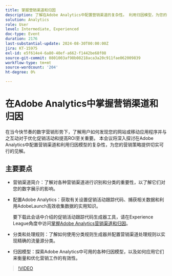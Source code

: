 ```yaml
---
title: 掌握营销渠道和归因
description: 了解在Adobe Analytics中配置营销渠道的复杂性。 利用归因模型，为您的营销策略提供切实可行的见解。
solution: Analytics
role: User
level: Intermediate, Experienced
doc-type: Event
duration: 2176
last-substantial-update: 2024-08-30T00:00:00Z
jira: KT-15975
exl-id: e5f614e4-6a80-40ef-a662-f1442be68f08
source-git-commit: 0801003af98b08218aca3a20c911fae062009839
workflow-type: tm+mt
source-wordcount: '204'
ht-degree: 0%

---
```


# 在Adobe Analytics中掌握营销渠道和归因

在当今快节奏的数字营销形势下，了解用户如何发现您的网站或移动应用程序并与之互动对于优化促销活动和提高ROI至关重要。 本会议将深入探讨在Adobe Analytics中配置营销渠道和利用归因模型的复杂性，为您的营销策略提供切实可行的见解。

## 主要要点

* 营销渠道简介：了解对各种营销渠道进行识别和分类的重要性，以了解它们对您的数字展示的影响。
* 配置Adobe Analytics：获取有关设置促销活动跟踪代码、捕获相关数据和利用AdobeLaunch高效收集数据的实用知识。

  要下载此会话中介绍的促销活动跟踪代码生成器工具，请在Experience League角度中访问[掌握Adobe Analytics营销渠道和归因](https://experienceleague.adobe.com/zh-hans/perspectives/mastering-adobe-analytics-marketing-channels-attribution)。

* 分类和处理规则：了解如何使用分类规则生成器并配置营销渠道处理规则以实现精确的流量源分类。
* 归因模型：探索Adobe Analytics中可用的各种归因模型，以及如何应用它们来衡量和优化营销工作的有效性。

>[!VIDEO](https://video.tv.adobe.com/v/3432747/?learn=on)

